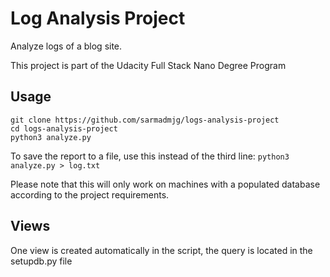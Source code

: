 # Log Analysis Project
Analyze logs of a blog site.

This project is part of the Udacity Full Stack Nano Degree Program

## Usage
```
git clone https://github.com/sarmadmjg/logs-analysis-project
cd logs-analysis-project
python3 analyze.py
```
To save the report to a file, use this instead of the third line: `python3 analyze.py > log.txt`

Please note that this will only work on machines with a populated database according to the project requirements.

## Views
One view is created automatically in the script, the query is located in the setupdb.py file
